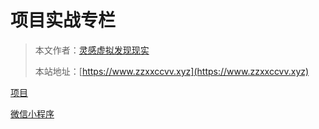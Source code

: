 # 项目实战专栏

> 本文作者：[灵感虚拟发现现实](https://www.zzxxccvv.xyz)
>
> 本站地址：[https://www.zzxxccvv.xyz](https://www.zzxxccvv.xyz)

[项目](项目.md)

[微信小程序](微信小程序AI.md)







